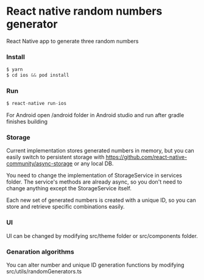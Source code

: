 # React native random numbers generator

React Native app to generate three random numbers

### Install

```js
$ yarn
$ cd ios && pod install
```

### Run

```js
$ react-native run-ios
```

For Android open /android folder in Android studio and run after gradle finishes building

### Storage

Current implementation stores generated numbers in memory, but you can easily switch to persistent storage with https://github.com/react-native-community/async-storage or any local DB.

You need to change the implementation of StorageService in services folder. The service's methods are already async, so you don't need to change anything except the StorageService itself.

Each new set of generated numbers is created with a unique ID, so you can store and retrieve specific combinations easily.

### UI

UI can be changed by modifying src/theme folder or src/components folder.

### Genaration algorithms

You can alter number and unique ID generation functions by modifying src/utils/randomGenerators.ts
